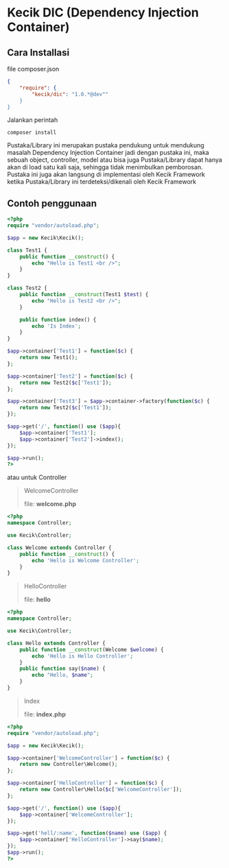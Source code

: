 **Kecik DIC (Dependency Injection Container)**
================

## Cara Installasi
file composer.json
```json
{
	"require": {
		"kecik/dic": "1.0.*@dev""
	}
}
```

Jalankan perintah
```shell
composer install
```

Pustaka/Library ini merupakan pustaka pendukung untuk mendukung masalah Dependency Injection Container jadi dengan pustaka ini, maka sebuah object, controller, model atau bisa juga Pustaka/Library dapat hanya akan di load satu kali saja, sehingga tidak menimbulkan pemborosan. Pustaka ini juga akan langsung di implementasi oleh Kecik Framework ketika Pustaka/Library ini terdeteksi/dikenali oleh Kecik Framework

## Contoh penggunaan
```php
<?php
require "vendor/autoload.php";

$app = new Kecik\Kecik();

class Test1 {
	public function __construct() {
		echo "Hello is Test1 <br />";
	}
}

class Test2 {
	public function __construct(Test1 $test) {
		echo "Hello is Test2 <br />";
	}

	public function index() {
		echo 'Is Index';
	}
}

$app->container['Test1'] = function($c) {
	return new Test1();
};

$app->container['Test2'] = function($c) {
	return new Test2($c['Test1']);
};

$app->container['Test3'] = $app->container->factory(function($c) {
	return new Test2($c['Test1']);
});

$app->get('/', function() use ($app){
	$app->container['Test1'];
	$app->container['Test2']->index();
});

$app->run();
?>
```
atau untuk Controller

> WelcomeController
> 
> file:  **welcome.php**

```php
<?php
namespace Controller;

use Kecik\Controller;

class Welcome extends Controller {
	public function __construct() {
		echo 'Hello is Welcome Controller';
	}
}
```

> HelloController
> 
> file: **hello**

```php
<?php
namespace Controller;

use Kecik\Controller;

class Hello extends Controller {
	public function __construct(Welcome $welcome) {
		echo 'Hello is Hello Controller';
	}
	public function say($name) {
		echo "Hello, $name";
	}
}
```

> Index
> 
> file: **index.php**

```php
<?php
require "vendor/autoload.php";

$app = new Kecik\Kecik();

$app->container['WelcomeController'] = function($c) {
	return new Controller\Welcome();
};

$app->container['HelloController'] = function($c) {
	return new Controller\Hello($c['WelcomeController']);
};

$app->get('/', function() use ($app){
	$app->container['WelcomeController'];
});

$app->get('hell/:name', function($name) use ($app) {
	$app->container['HelloController']->say($name);
});
$app->run();
?>
```

